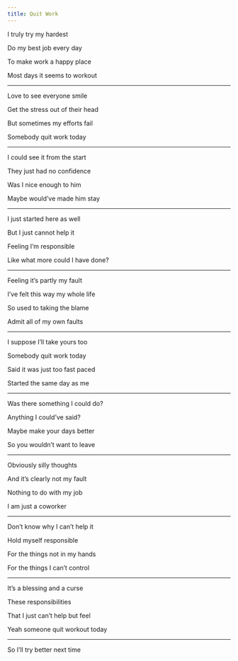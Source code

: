 ```yaml
---
title: Quit Work 
---
```


I truly try my hardest 

Do my best job every day 

To make work a happy place 

Most days it seems to workout 

---

Love to see everyone smile 

Get the stress out of their head 

But sometimes my efforts fail 

Somebody quit work today 

---

I could see it from the start 

They just had no confidence 

Was I nice enough to him 

Maybe would’ve made him stay 

---

I just started here as well 

But I just cannot help it 

Feeling I’m responsible 

Like what more could I have done?

---

Feeling it’s partly my fault 

I’ve felt this way my whole life 

So used to taking the blame 

Admit all of my own faults 

---

I suppose I’ll take yours too 

Somebody quit work today 

Said it was just too fast paced 

Started the same day as me 

---

Was there something I could do? 

Anything I could’ve said?

Maybe make your days better 

So you wouldn’t want to leave 

---

Obviously silly thoughts 

And it’s clearly not my fault 

Nothing to do with my job 

I am just a coworker 

---

Don’t know why I can’t help it 

Hold myself responsible 

For the things not in my hands 

For the things I can’t control 

---

It’s a blessing and a curse 

These responsibilities 

That I just can’t help but feel 

Yeah someone quit workout today 

---

So I’ll try better next time 
